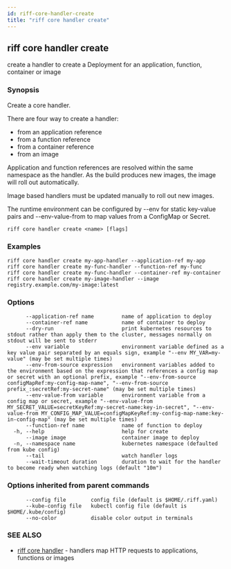 ```yaml
---
id: riff-core-handler-create
title: "riff core handler create"
---
```

## riff core handler create

create a handler to create a Deployment for an application, function, container or image

### Synopsis

Create a core handler.

There are four way to create a handler:
- from an application reference
- from a function reference
- from a container reference
- from an image

Application and function references are resolved within the same namespace as
the handler. As the build produces new images, the image will roll out
automatically.

Image based handlers must be updated manually to roll out new images.

The runtime environment can be configured by --env for static key-value pairs
and --env-value-from to map values from a ConfigMap or Secret.

```
riff core handler create <name> [flags]
```

### Examples

```
riff core handler create my-app-handler --application-ref my-app
riff core handler create my-func-handler --function-ref my-func
riff core handler create my-func-handler --container-ref my-container
riff core handler create my-image-handler --image registry.example.com/my-image:latest
```

### Options

```
      --application-ref name         name of application to deploy
      --container-ref name           name of container to deploy
      --dry-run                      print kubernetes resources to stdout rather than apply them to the cluster, messages normally on stdout will be sent to stderr
      --env variable                 environment variable defined as a key value pair separated by an equals sign, example "--env MY_VAR=my-value" (may be set multiple times)
      --env-from-source expression   environment variables added to the environment based on the expression that references a config map or secret with an optional prefix, example "--env-from-source configMapRef:my-config-map-name", "--env-from-source prefix_:secretRef:my-secret-name" (may be set multiple times)
      --env-value-from variable      environment variable from a config map or secret, example "--env-value-from MY_SECRET_VALUE=secretKeyRef:my-secret-name:key-in-secret", "--env-value-from MY_CONFIG_MAP_VALUE=configMapKeyRef:my-config-map-name:key-in-config-map" (may be set multiple times)
      --function-ref name            name of function to deploy
  -h, --help                         help for create
      --image image                  container image to deploy
  -n, --namespace name               kubernetes namespace (defaulted from kube config)
      --tail                         watch handler logs
      --wait-timeout duration        duration to wait for the handler to become ready when watching logs (default "10m")
```

### Options inherited from parent commands

```
      --config file        config file (default is $HOME/.riff.yaml)
      --kube-config file   kubectl config file (default is $HOME/.kube/config)
      --no-color           disable color output in terminals
```

### SEE ALSO

* [riff core handler](riff_core_handler.md)	 - handlers map HTTP requests to applications, functions or images

